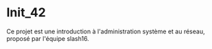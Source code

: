 # Init_42
Ce projet est une introduction à l'administration système et au réseau, proposé par l'équipe slash16.
